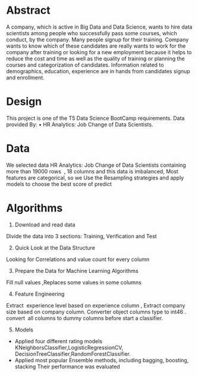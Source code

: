 # Abstract
A company, which is active in Big Data and Data Science, wants to hire data scientists among people who successfully pass some courses, which conduct, by the company. Many people signup for their training. Company wants to know which of these candidates are really wants to work for the company after training or looking for a new employment because it helps to reduce the cost and time as well as the quality of training or planning the courses and categorization of candidates. Information related to demographics, education, experience are in hands from candidates signup and enrollment.
# Design
This project is one of the T5 Data Science BootCamp
requirements. Data provided By:
• HR Analytics: Job Change of Data Scientists.
# Data
We selected data HR Analytics: Job Change of Data Scientists containing more than 19000 rows  , 18 columns and this
data is imbalanced, Most features are categorical, so we 
Use the Resampling strategies and apply models to choose the best score of predict
# Algorithms

1. Download and read data

Divide the data into 3 sections: Training, Verification and
Test 

2. Quick Look at the Data Structure

Looking for Correlations and value count for every column

3. Prepare the Data for Machine Learning Algorithms

Fill null values ,Replaces some values in some columns

4. Feature Engineering 

Extract  experience level based on experience column , Extract company size based on company column.
Converter object columns type to int46 .
convert  all columns to dummy columns before start a classifier.

5. Models

- Applied four different rating models
KNeighborsClassifier,LogisticRegressionCV,
DecisionTreeClassifier,RandomForestClassifier.
- Applied  most popular Ensemble methods, including bagging, boosting, stacking
Their performance was evaluated

